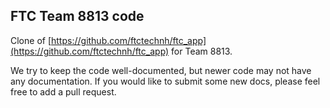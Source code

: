 ## FTC Team 8813 code  
Clone of [https://github.com/ftctechnh/ftc_app](https://github.com/ftctechnh/ftc_app) for Team 8813.

We try to keep the code well-documented, but newer code may not have any documentation. If you would like to submit some new docs, please feel free to add a pull request.


